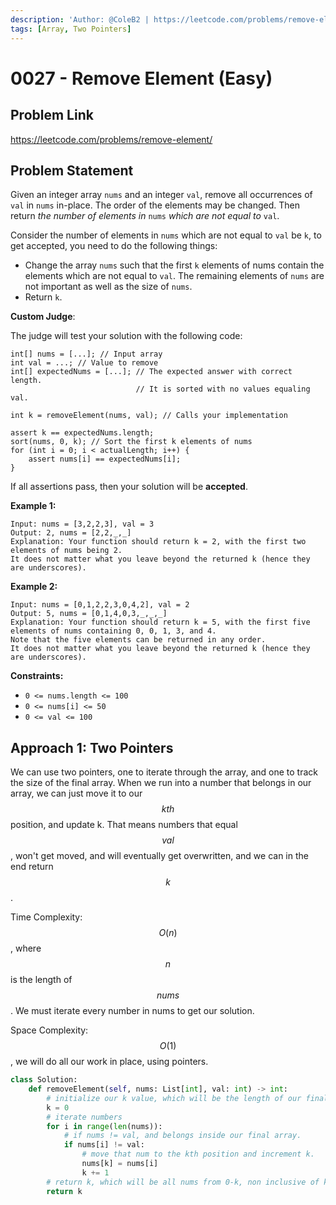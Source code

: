```yaml
---
description: 'Author: @ColeB2 | https://leetcode.com/problems/remove-element/'
tags: [Array, Two Pointers]
---
```


# 0027 - Remove Element (Easy)

## Problem Link

https://leetcode.com/problems/remove-element/

## Problem Statement

Given an integer array `nums` and an integer `val`, remove all occurrences of `val` in `nums` in-place. The order of the elements may be changed. Then return _the number of elements in_ `nums` _which are not equal to_ `val`.

Consider the number of elements in `nums` which are not equal to `val` be `k`, to get accepted, you need to do the following things:

- Change the array `nums` such that the first `k` elements of nums contain the elements which are not equal to `val`. The remaining elements of `nums` are not important as well as the size of `nums`.
- Return `k`.

**Custom Judge**:

The judge will test your solution with the following code:

```
int[] nums = [...]; // Input array
int val = ...; // Value to remove
int[] expectedNums = [...]; // The expected answer with correct length.
                            // It is sorted with no values equaling val.

int k = removeElement(nums, val); // Calls your implementation

assert k == expectedNums.length;
sort(nums, 0, k); // Sort the first k elements of nums
for (int i = 0; i < actualLength; i++) {
    assert nums[i] == expectedNums[i];
}
```

If all assertions pass, then your solution will be **accepted**.

**Example 1:**

```
Input: nums = [3,2,2,3], val = 3
Output: 2, nums = [2,2,_,_]
Explanation: Your function should return k = 2, with the first two elements of nums being 2.
It does not matter what you leave beyond the returned k (hence they are underscores).
```

**Example 2:**

```
Input: nums = [0,1,2,2,3,0,4,2], val = 2
Output: 5, nums = [0,1,4,0,3,_,_,_]
Explanation: Your function should return k = 5, with the first five elements of nums containing 0, 0, 1, 3, and 4.
Note that the five elements can be returned in any order.
It does not matter what you leave beyond the returned k (hence they are underscores).
```

**Constraints:**

- `0 <= nums.length <= 100`
- `0 <= nums[i] <= 50`
- `0 <= val <= 100`

## Approach 1: Two Pointers

We can use two pointers, one to iterate through the array, and one to track the size of the final array. When we run into a number that belongs in our array, we can just move it to our $$kth$$ position, and update k. That means numbers that equal $$val$$, won't get moved, and will eventually get overwritten, and we can in the end return $$k$$.

Time Complexity: $$O(n)$$, where $$n$$ is the length of $$nums$$. We must iterate every number in nums to get our solution.

Space Complexity: $$O(1)$$, we will do all our work in place, using pointers.

<Tabs>
<TabItem value="python" label="Python">
<SolutionAuthor name="@ColeB2"/>

```py
class Solution:
    def removeElement(self, nums: List[int], val: int) -> int:
        # initialize our k value, which will be the length of our final array.
        k = 0
        # iterate numbers
        for i in range(len(nums)):
            # if nums != val, and belongs inside our final array.
            if nums[i] != val:
                # move that num to the kth position and increment k.
                nums[k] = nums[i]
                k += 1
        # return k, which will be all nums from 0-k, non inclusive of k.
        return k
```

</TabItem>
</Tabs>
